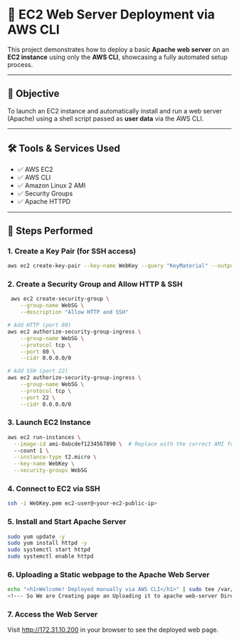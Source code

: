 # 🚀 EC2 Web Server Deployment via AWS CLI

This project demonstrates how to deploy a basic **Apache web server** on an **EC2 instance** using only the **AWS CLI**, showcasing a fully automated setup process.

---

## 📌 Objective

To launch an EC2 instance and automatically install and run a web server (Apache) using a shell script passed as **user data** via the AWS CLI.

---

## 🛠️ Tools & Services Used

- ✅ AWS EC2
- ✅ AWS CLI
- ✅ Amazon Linux 2 AMI
- ✅ Security Groups
- ✅ Apache HTTPD

---

## 🧾 Steps Performed

### 1. Create a Key Pair (for SSH access)
```bash
aws ec2 create-key-pair --key-name WebKey --query "KeyMaterial" --output text > WebKey.pem
```
### 2. Create a Security Group and Allow HTTP & SSH
```bash
 aws ec2 create-security-group \
    --group-name WebSG \
    --description "Allow HTTP and SSH"

# Add HTTP (port 80)
aws ec2 authorize-security-group-ingress \
    --group-name WebSG \
    --protocol tcp \
    --port 80 \
    --cidr 0.0.0.0/0

# Add SSH (port 22)
aws ec2 authorize-security-group-ingress \
    --group-name WebSG \
    --protocol tcp \
    --port 22 \
    --cidr 0.0.0.0/0
```

### 3. Launch EC2 Instance
```bash
aws ec2 run-instances \
  --image-id ami-0abcdef1234567890 \  # Replace with the correct AMI for your region
  --count 1 \
  --instance-type t2.micro \
  --key-name WebKey \
  --security-groups WebSG
```
### 4. Connect to EC2 via SSH
``` bash
ssh -i WebKey.pem ec2-user@<your-ec2-public-ip>
```

### 5. Install and Start Apache Server

```bash
sudo yum update -y
sudo yum install httpd -y
sudo systemctl start httpd
sudo systemctl enable httpd
```

### 6. Uploading a Static webpage to the  Apache Web Server
```bash
echo "<h1>Welcome! Deployed manually via AWS CLI</h1>" | sudo tee /var/www/html/index.html
<!--- So We are Creating page an Uploading it to apache web-server Directory ---> 
```
### 7. Access the Web Server

Visit http://172.31.10.200 in your browser to see the deployed web page.
